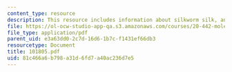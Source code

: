 ```yaml
---
content_type: resource
description: This resource includes information about silkworm silk, and spider silk.
file: https://ol-ocw-studio-app-qa.s3.amazonaws.com/courses/20-442-molecular-structure-of-biological-materials-be-442-fall-2005/81c466a6b798a31d6fd7a40ac236d7e5_101805.pdf
file_type: application/pdf
parent_uid: e3a63dd0-2c7d-16d6-1b7c-f1431ef66db3
resourcetype: Document
title: 101805.pdf
uid: 81c466a6-b798-a31d-6fd7-a40ac236d7e5
---
```


